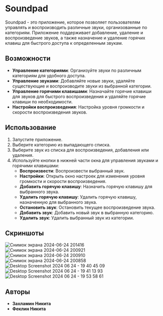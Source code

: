 # Soundpad

Soundpad - это приложение, которое позволяет пользователям управлять и воспроизводить различные звуки, организованные по категориям. Приложение поддерживает добавление, удаление и воспроизведение звуков, а также назначение и удаление горячих клавиш для быстрого доступа к определенным звукам.

## Возможности

- **Управление категориями**: Организуйте звуки по различным категориям для удобного доступа.
- **Управление звуками**: Добавляйте новые звуки, удаляйте существующие и воспроизводите звуки из выбранной категории.
- **Управление горячими клавишами**: Назначайте горячие клавиши для звуков для быстрого воспроизведения и удаляйте горячие клавиши по необходимости.
- **Настройки воспроизведения**: Настройка уровня громкости и скорости воспроизведения звуков.

## Использование

1. Запустите приложение.
2. Выберите категорию из выпадающего списка.
3. Выберите звук из списка для воспроизведения, добавления или удаления.
4. Используйте кнопки в нижней части окна для управления звуками и горячими клавишами:
    - **Воспроизвести**: Воспроизвести выбранный звук.
    - **Настройки**: Открыть окно настроек для изменения уровня громкости и скорости воспроизведения.
    - **Добавить горячую клавишу**: Назначить горячую клавишу для выбранного звука.
    - **Удалить горячую клавишу**: Удалить горячую клавишу, назначенную для выбранного звука.
    - **Остановить звук**: Остановить текущее воспроизведение звука.
    - **Добавить звук**: Добавить новый звук в выбранную категорию.
    - **Удалить звук**: Удалить выбранный звук из категории.

## Скриншоты

![Снимок экрана 2024-06-24 201416](https://github.com/Nickiita/SPD/assets/91239645/42d18cf5-f236-4154-9844-f2042d43d2bf)
![Снимок экрана 2024-06-24 200921](https://github.com/Nickiita/SPD/assets/91239645/fbbe8d9d-53b0-40cf-ac3e-4047b0d447c0)
![Снимок экрана 2024-06-24 200910](https://github.com/Nickiita/SPD/assets/91239645/39692536-e480-4012-96b5-1c71bb37fb86)
![Снимок экрана 2024-06-24 200858](https://github.com/Nickiita/SPD/assets/91239645/eaca9695-f3bd-40ef-ae13-b66b623afe1c)
![Desktop Screenshot 2024 06 24 - 19 40 45 09](https://github.com/Nickiita/SPD/assets/91239645/7a11c3eb-ce17-4776-9492-0d0105cb050b)
![Desktop Screenshot 2024 06 24 - 19 41 13 93](https://github.com/Nickiita/SPD/assets/91239645/97452fdf-7cf7-4163-a6b9-a6b0b433f440)
![Desktop Screenshot 2024 06 24 - 19 53 58 61](https://github.com/Nickiita/SPD/assets/91239645/5f409a1f-36af-45db-9e82-0fd095ef59d9)


## Авторы

- **Захламин Никита**
- **Феклин Никита**
